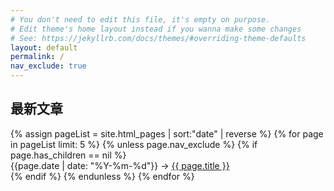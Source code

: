```yaml
---
# You don't need to edit this file, it's empty on purpose.
# Edit theme's home layout instead if you wanna make some changes
# See: https://jekyllrb.com/docs/themes/#overriding-theme-defaults
layout: default
permalink: /
nav_exclude: true
---
```


## 最新文章
<section class="directory-list">
  {% assign pageList = site.html_pages | sort:"date" | reverse %}
  {% for page in pageList limit: 5 %}
    {% unless page.nav_exclude %}
      {% if page.has_children == nil %}
      <div class="directory-item">
        <span class="a">{{page.date | date: "%Y-%m-%d"}}</span>
        <span class="b"> -> </span>
        <a href="{{ page.url | absolute_url }}" class="c">{{ page.title }}</a>
      </div>
      {% endif %}
    {% endunless %}
  {% endfor %}
</section>
